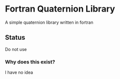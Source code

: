 # Fortran Quaternion Library
A simple quaternion library written in fortran

## Status
Do not use

### Why does this exist?
I have no idea

